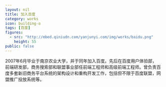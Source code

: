 ```yaml
---
layout: nil
title: 加入百度
category: works
icon: building-o
tags: [百度]
figures:
  - src: "http://mbed.qiniudn.com/yanjunyi.com/img/works/baidu.png"
    height: 55
public: false
---
```


2007年6月毕业于南京农业大学，并于同年加入百度。先后在百度用户体验部，前端研发部，商务搜索部和联盟事业部任前端工程师和高级前端工程师。曾负责百度多套新旧商务平台系统的架构设计和重构开发工作，包括但不限于百度联盟，网盟推广投放系统等。